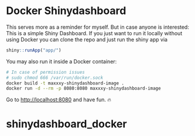 Docker Shinydashboard
================

This serves more as a reminder for myself. But in case anyone is
interested: This is a simple Shiny Dashboard. If you just want to run it
locally without using Docker you can clone the repo and just run the
shiny app via

``` r
shiny::runApp("app/")
```

You may also run it inside a Docker container:

``` bash
# In case of permission issues 
# sudo chmod 666 /var/run/docker.sock
docker build -t maxxxy-shinydashboard-image .
docker run -d --rm -p 8080:8080 maxxxy-shinydashboard-image
```

Go to <http://localhost:8080> and have fun. 🔥
# shinydashboard_docker
